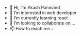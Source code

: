 - 👋 Hi, I’m Akash Panmand
- 👀 I’m interested in web developer
- 🌱 I’m currently learning react 
- 💞️ I’m looking to collaborate on ...
- 📫 How to reach me ...

<!---
panmandakash01/panmandakash01 is a ✨ special ✨ repository because its `README.md` (this file) appears on your GitHub profile.
You can click the Preview link to take a look at your changes.
--->
